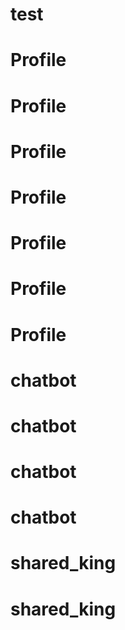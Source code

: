 # test
# Profile
# Profile
# Profile
# Profile
# Profile
# Profile
# Profile
# chatbot
# chatbot
# chatbot
# chatbot
# shared_king
# shared_king
